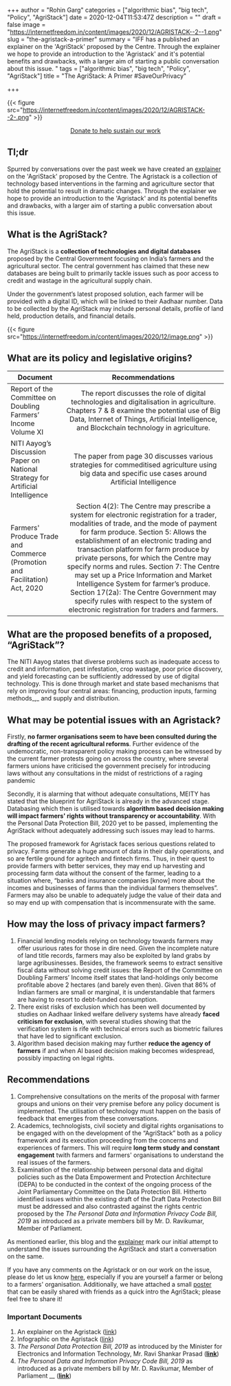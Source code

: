 +++
author = "Rohin Garg"
categories = ["algorithmic bias", "big tech", "Policy", "AgriStack"]
date = 2020-12-04T11:53:47Z
description = ""
draft = false
image = "https://internetfreedom.in/content/images/2020/12/AGRISTACK--2--1.png"
slug = "the-agristack-a-primer"
summary = "IFF has a published an explainer on the 'AgriStack' proposed by the Centre. Through the explainer we hope to provide an introduction to the 'Agristack' and it's potential benefits and drawbacks, with a larger aim of starting a public conversation about this issue. "
tags = ["algorithmic bias", "big tech", "Policy", "AgriStack"]
title = "The AgriStack: A Primer #SaveOurPrivacy"

+++




{{< figure src="https://internetfreedom.in/content/images/2020/12/AGRISTACK--2-.png" >}}

<div style="text-align:center;">
    <a href="https://internetfreedom.in/donate/" class="button">Donate to help sustain our work</a>
</div>

## Tl;dr

Spurred by conversations over the past week we have created an [explainer](https://drive.google.com/file/d/1XC7EyKRQy6VzvvYJ2cswBu0irW8gWGvE/view) on the 'AgriStack' proposed by the Centre. The Agristack is a collection of technology based interventions in the farming and agriculture sector that hold the potential to result in dramatic changes. Through the explainer we hope to provide an introduction to the 'Agristack' and its potential benefits and drawbacks, with a larger aim of starting a public conversation about this issue.

## What is the AgriStack?

The AgriStack is a **collection of technologies and digital databases** proposed by the Central Government focusing on India’s farmers and the agricultural sector. The central government has claimed that these new databases are being built to primarily tackle issues such as poor access to credit and wastage in the agricultural supply chain.

Under the government’s latest proposed solution, each farmer will be provided with a digital ID, which will be linked to their Aadhaar number. Data to be collected by the AgriStack may include personal details, profile of land held, production details, and financial details.

{{< figure src="https://internetfreedom.in/content/images/2020/12/image.png" >}}

## What are its policy and legislative origins?

| Document   |    Recommendations    |
|----------|:-------------:|
| Report of the Committee on Doubling Farmers’ Income Volume XI | The report discusses the role of digital technologies and digitalisation in agriculture. Chapters 7 & 8 examine the potential use of Big Data, Internet of Things, Artificial Intelligence, and Blockchain technology in agriculture. |
| NITI Aayog’s Discussion Paper on National Strategy for Artificial Intelligence |    The paper from page 30 discusses various strategies for commeditised agriculture using big data and specific use cases around Artificial Intelligence   |
| Farmers' Produce Trade and Commerce (Promotion and Facilitation) Act, 2020| Section 4(2): The Centre may prescribe a system for electronic registration for a trader, modalities of trade, and the mode of payment for farm produce. Section 5: Allows the establishment of an electronic trading and transaction platform for farm produce by private persons, for which the Centre may specify norms and rules. Section 7: The Centre may set up a Price Information and Market Intelligence System for farmer’s produce. Section 17(2a): The Centre Government may specify rules with respect to the system of electronic registration for traders and farmers.|

## What are the proposed benefits of a proposed, “AgriStack”?

The NITI Aayog states that diverse problems such as inadequate access to credit and information, pest infestation, crop wastage, poor price discovery, and yield forecasting can be sufficiently addressed by use of digital technology. This is done through market and state based mechanisms that rely on improving four central areas:  financing, production inputs, farming methods_,_ and supply and distribution.

## What may be potential issues with an Agristack?

Firstly, **no farmer organisations seem to have been consulted during the drafting of the recent agricultural reforms**. Further evidence of the undemocratic, non-transparent policy making process can be witnessed by the current farmer protests going on across the country, where several farmers unions have criticised the government precisely for introducing laws without any consultations in the midst of restrictions of a raging pandemic

Secondly, it is alarming that without adequate consultations, MEITY has stated that the blueprint for AgriStack is already in the advanced stage. Databasing which then is utilised towards **algorithm based decision making will impact farmers' rights without transparency or accountability**. With the Personal Data Protection Bill, 2020 yet to be passed, implementing the AgriStack without adequately addressing such issues may lead to harms.

The proposed framework for Agristack faces serious questions related to privacy. Farms generate a huge amount of data in their daily operations, and so are fertile ground for agritech and fintech firms. Thus, in their quest to provide farmers with better services, they may end up harvesting and processing farm data without the consent of the farmer, leading to a situation where, “banks and insurance companies [know] more about the incomes and businesses of farms than the individual farmers themselves”. Farmers may also be unable to adequately judge the value of their data and so may end up with compensation that is incommensurate with the same.

## How may the loss of privacy impact farmers?

1. Financial lending models relying on technology towards farmers may offer usurious rates for those in dire need. Given the incomplete nature of land title records, farmers may also be exploited by land grabs by large agribusinesses. Besides, the framework seems to extract sensitive fiscal data without solving credit issues: the Report of the Committee on Doubling Farmers’ Income itself states that land-holdings only become profitable above 2 hectares (and barely even then). Given that 86% of Indian farmers are small or marginal, it is understandable that farmers are having to resort to debt-funded consumption.
2. There exist risks of exclusion which has been well documented by studies on Aadhaar linked welfare delivery systems have already **faced criticism for exclusion**, with several studies showing that the verification system is rife with technical errors such as biometric failures that have led to significant exclusion.
3. Algorithm based decision making may further **reduce the agency of farmers** if and when AI based decision making becomes widespread, possibly impacting on legal rights.

## Recommendations

1. Comprehensive consultations on the merits of the proposal with farmer groups and unions on their very premise before any policy document is implemented. The utilisation of technology must happen on the basis of feedback that emerges from these conversations.
2. Academics, technologists, civil society and digital rights organisations to be engaged with on the development of the “AgriStack” both as a policy framework and its execution proceeding from the concerns and experiences of farmers. This will require **long term study and constant engagement** twith farmers and farmers' organisations to understand the real issues of the farmers.
3. Examination of the relationship between personal data and digital policies such as the Data Empowerment and Protection Architecture (DEPA) to be conducted in the context of the ongoing process of the Joint Parliamentary Committee on the Data Protection Bill. Hitherto identified issues within the existing draft of the Draft Data Protection Bill must be addressed and also contrasted against the rights centric proposed by the _The_  _Personal Data and Information Privacy Code Bill, 2019_ as introduced as a private members bill by Mr. D. Ravikumar, Member of Parliament.

As mentioned earlier, this blog and the [explainer](https://drive.google.com/file/d/1XC7EyKRQy6VzvvYJ2cswBu0irW8gWGvE/view?usp=sharing) mark our initial attempt to understand the issues surrounding the AgriStack and start a conversation on the same.

If you have any comments on the Agristack or on our work on the issue, please do let us know [here](https://forum.internetfreedom.in/t/agristack-and-its-mis-uses/1560), especially if you are yourself a farmer or belong to a farmers' organisation. Additionally, we have attached a small [poster](https://drive.google.com/file/d/1B_FKD-GZhQ84goA1j6FONhc-u3DU5HXy/view?usp=sharing) that can be easily shared with friends as a quick intro the AgriStack; please feel free to share it!

### Important Documents

1. An explainer on the Agristack ([link](https://drive.google.com/file/d/1XC7EyKRQy6VzvvYJ2cswBu0irW8gWGvE/view?usp=sharing))
2. Infographic on the Agristack ([link](https://drive.google.com/file/d/1B_FKD-GZhQ84goA1j6FONhc-u3DU5HXy/view?usp=sharing))
3. _The Personal Data Protection Bill, 2019_ as introduced by the Minister for Electronics and Information Technology, Mr. Ravi Shankar Prasad ([**link**](https://www.prsindia.org/sites/default/files/bill_files/Personal%20Data%20Protection%20Bill%2C%202019.pdf))
4. _The_  _Personal Data and Information Privacy Code Bill, 2019_ as introduced as a private members bill by Mr. D. Ravikumar, Member of Parliament __ ([**link**](https://drive.google.com/file/d/1DReq96e-FLsSoKUvK94_-VCtu2Y1PE97/view))

